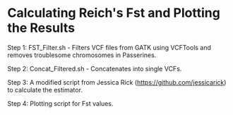 # Calculating Reich's Fst and Plotting the Results 

Step 1: FST_Filter.sh - Filters VCF files from GATK using VCFTools and removes troublesome chromosomes in Passerines.  

Step 2: Concat_Filtered.sh - Concatenates into single VCFs. 

Step 3: A modified script from Jessica Rick (https://github.com/jessicarick) to calculate the estimator. 

Step 4: Plotting script for Fst values. 
